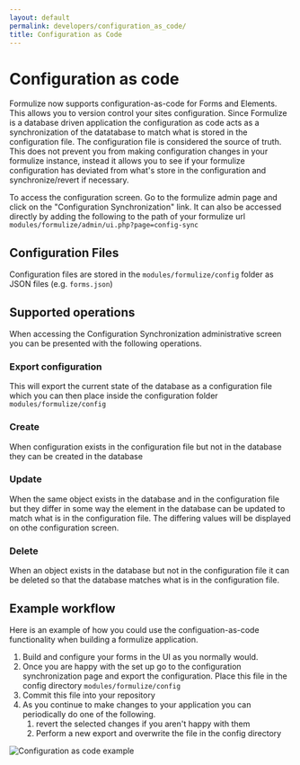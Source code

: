```yaml
---
layout: default
permalink: developers/configuration_as_code/
title: Configuration as Code
---
```


# Configuration as code

Formulize now supports configuration-as-code for Forms and Elements. This allows you to version control your sites configuration. Since Formulize is a database driven application the configuration as code acts as a synchronization of the datatabase to match what is stored in the configuration file. The configuration file is considered the source of truth. This does not prevent you from making configuration changes in your formulize instance, instead it allows you to see if your formulize configuration has deviated from what's store in the configuration and synchronize/revert if necessary.

To access the configuration screen. Go to the formulize admin page and click on the "Configuration Synchronization" link. It can also be accessed directly by adding the following to the path of your formulize url `modules/formulize/admin/ui.php?page=config-sync`

## Configuration Files

Configuration files are stored in the `modules/formulize/config` folder as JSON files (e.g. `forms.json`)

## Supported operations

When accessing the Configuration Synchronization administrative screen you can be presented with the following operations.

### Export configuration

This will export the current state of the database as a configuration file which you can then place inside the configuration folder `modules/formulize/config`

### Create

When configuration exists in the configuration file but not in the database they can be created in the database

### Update

When the same object exists in the database and in the configuration file but they differ in some way the element in the database can be updated to match what is in the configuration file. The differing values will be displayed on othe configuration screen.

### Delete

When an object exists in the database but not in the configuration file it can be deleted so that the database matches what is in the configuration file.

## Example workflow

Here is an example of how you could use the configuation-as-code functionality when building a formulize application.

1. Build and configure your forms in the UI as you normally would.
1. Once you are happy with the set up go to the configuration synchronization page and export the configuration. Place this file in the config directory `modules/formulize/config`
1. Commit this file into your repository
1. As you continue to make changes to your application you can periodically do one of the following.
	1. revert the selected changes if you aren't happy with them
	1. Perform a new export and overwrite the file in the config directory

![Configuration as code example](../../images/configuration-as-code.png)
